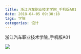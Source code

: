 ```yaml
---
title: 浙江汽车职业技术学院_手机版A01
date: 2018-04-05 09:30:18
tags: 学院
categories: 设计
---
```


浙江汽车职业技术学院_手机版A01

![](http://7xrlyl.com1.z0.glb.clouddn.com/20171130%E6%B5%99%E6%B1%9F%E6%B1%BD%E8%BD%A6%E8%81%8C%E4%B8%9A%E6%8A%80%E6%9C%AF%E5%AD%A6%E9%99%A2_%E6%89%8B%E6%9C%BA%E7%89%88A01.png-athene)
